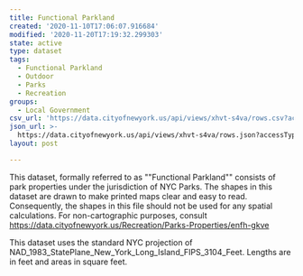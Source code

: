 ```yaml
---
title: Functional Parkland
created: '2020-11-10T17:06:07.916684'
modified: '2020-11-20T17:19:32.299303'
state: active
type: dataset
tags:
  - Functional Parkland
  - Outdoor
  - Parks
  - Recreation
groups:
  - Local Government
csv_url: 'https://data.cityofnewyork.us/api/views/xhvt-s4va/rows.csv?accessType=DOWNLOAD'
json_url: >-
  https://data.cityofnewyork.us/api/views/xhvt-s4va/rows.json?accessType=DOWNLOAD
layout: post

---
```

This dataset, formally referred to as ""Functional Parkland"" consists of park properties under the jurisdiction of NYC Parks. The shapes in this dataset are drawn to make printed maps clear and easy to read. Consequently, the shapes in this file should not be used for any spatial calculations. For non-cartographic purposes, consult https://data.cityofnewyork.us/Recreation/Parks-Properties/enfh-gkve

This dataset uses the standard NYC projection of NAD_1983_StatePlane_New_York_Long_Island_FIPS_3104_Feet. Lengths are in feet and areas in square feet.
